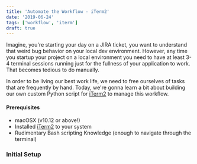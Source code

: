 ```yaml
---
title: 'Automate the Workflow - iTerm2'
date: '2019-06-24'
tags: ['workflow', 'iterm']
draft: true
---
```


Imagine, you're starting your day on a JIRA ticket, you want to understand that weird bug behavior on your local dev environment. However, any time you startup your project on a local environment you need to have at least 3-4 terminal sessions running just for the fullness of your application to work. That becomes tedious to do manually.

In order to be living our best work life, we need to free ourselves of tasks that are frequently by hand. Today, we're gonna learn a bit about building our own custom Python script for [iTerm2](iterm2) to manage this workflow.

#### Prerequisites

- macOSX (v10.12 or above!)
- Installed [iTerm2](iterm2-downloads) to your system
- Rudimentary Bash scripting Knowledge (enough to navigate through the terminal)

### Initial Setup

[iterm2]: https://github.com/gnachman/iTerm2
[iterm2-downloads]: https://www.iterm2.com/downloads.html
